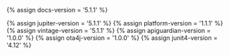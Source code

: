 {% assign docs-version = '5.1.1' %}

{% assign jupiter-version = '5.1.1' %}
{% assign platform-version = '1.1.1' %}
{% assign vintage-version = '5.1.1' %}
{% assign apiguardian-version = '1.0.0' %}
{% assign ota4j-version = '1.0.0' %}
{% assign junit4-version = '4.12' %}


